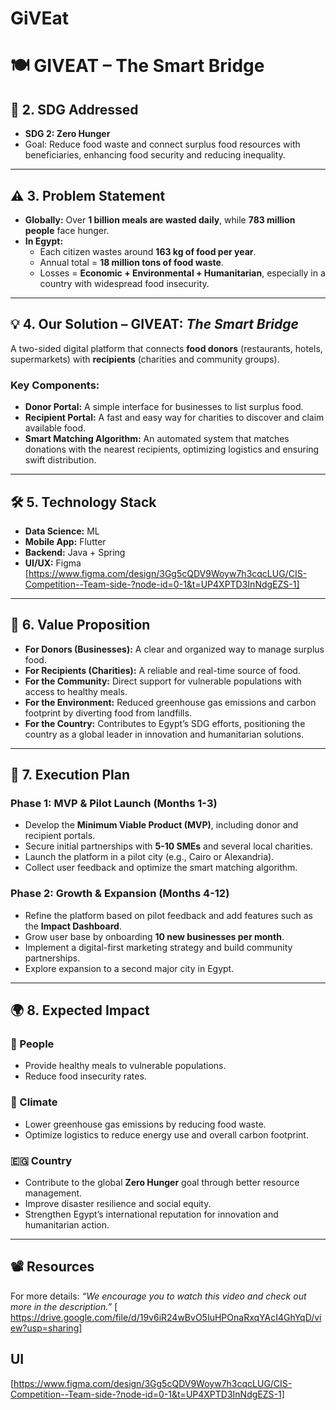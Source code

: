 # GiVEat

# 🍽️ GIVEAT – The Smart Bridge

## 📌 2. SDG Addressed
- **SDG 2: Zero Hunger**
- Goal: Reduce food waste and connect surplus food resources with beneficiaries, enhancing food security and reducing inequality.

---

## ⚠️ 3. Problem Statement
- **Globally:** Over **1 billion meals are wasted daily**, while **783 million people** face hunger.  
- **In Egypt:**  
  - Each citizen wastes around **163 kg of food per year**.  
  - Annual total = **18 million tons of food waste**.  
  - Losses = **Economic + Environmental + Humanitarian**, especially in a country with widespread food insecurity.  

---

## 💡 4. Our Solution – GIVEAT: *The Smart Bridge*
A two-sided digital platform that connects **food donors** (restaurants, hotels, supermarkets) with **recipients** (charities and community groups).  

### Key Components:
- **Donor Portal:** A simple interface for businesses to list surplus food.  
- **Recipient Portal:** A fast and easy way for charities to discover and claim available food.  
- **Smart Matching Algorithm:** An automated system that matches donations with the nearest recipients, optimizing logistics and ensuring swift distribution.  

---

## 🛠️ 5. Technology Stack
- **Data Science:** ML
- **Mobile App:** Flutter  
- **Backend:** Java + Spring  
- **UI/UX:** Figma [https://www.figma.com/design/3Gg5cQDV9Woyw7h3cqcLUG/CIS-Competition--Team-side-?node-id=0-1&t=UP4XPTD3InNdgEZS-1]
  
---

## 🌟 6. Value Proposition
- **For Donors (Businesses):** A clear and organized way to manage surplus food.  
- **For Recipients (Charities):** A reliable and real-time source of food.  
- **For the Community:** Direct support for vulnerable populations with access to healthy meals.  
- **For the Environment:** Reduced greenhouse gas emissions and carbon footprint by diverting food from landfills.  
- **For the Country:** Contributes to Egypt’s SDG efforts, positioning the country as a global leader in innovation and humanitarian solutions.  

---

## 🚀 7. Execution Plan
### Phase 1: MVP & Pilot Launch (Months 1-3)
- Develop the **Minimum Viable Product (MVP)**, including donor and recipient portals.  
- Secure initial partnerships with **5-10 SMEs** and several local charities.  
- Launch the platform in a pilot city (e.g., Cairo or Alexandria).  
- Collect user feedback and optimize the smart matching algorithm.  

### Phase 2: Growth & Expansion (Months 4-12)
- Refine the platform based on pilot feedback and add features such as the **Impact Dashboard**.  
- Grow user base by onboarding **10 new businesses per month**.  
- Implement a digital-first marketing strategy and build community partnerships.  
- Explore expansion to a second major city in Egypt.  

---

## 🌍 8. Expected Impact
### 👥 People
- Provide healthy meals to vulnerable populations.  
- Reduce food insecurity rates.  

### 🌱 Climate
- Lower greenhouse gas emissions by reducing food waste.  
- Optimize logistics to reduce energy use and overall carbon footprint.  

### 🇪🇬 Country
- Contribute to the global **Zero Hunger** goal through better resource management.  
- Improve disaster resilience and social equity.  
- Strengthen Egypt’s international reputation for innovation and humanitarian action.  

---

## 📽️ Resources
For more details: *“We encourage you to watch this video and check out more in the description.”*
[ https://drive.google.com/file/d/19v6iR24wBvO5IuHPOnaRxqYAcI4GhYqD/view?usp=sharing]
## UI
  [https://www.figma.com/design/3Gg5cQDV9Woyw7h3cqcLUG/CIS-Competition--Team-side-?node-id=0-1&t=UP4XPTD3InNdgEZS-1]
